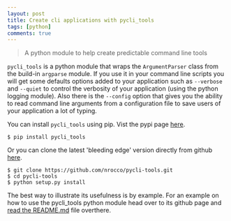 ```yaml
---
layout: post
title: Create cli applications with pycli_tools
tags: [python]
comments: true
---
```


> A python module to help create predictable command line tools

`pycli_tools` is a python module that wraps the `ArgumentParser` class from the
build-in `argparse` module. If you use it in your command line scripts you will
get some defaults options added to your application such as `--verbose` and
`--quiet` to control the verbosity of your application (using the python logging
module). Also there is the `--config` option that gives you the ability to read
command line arguments from a configuration file to save users of your
application a lot of typing.

<!-- more -->

You can install `pycli_tools` using pip. Vist the pypi page [here][pypi_page].

    $ pip install pycli_tools

Or you can clone the latest 'bleeding edge' version directly from github
[here][github_page].

    $ git clone https://github.com/nrocco/pycli-tools.git
    $ cd pycli-tools
    $ python setup.py install


The best way to illustrate its usefulness is by example.
For an example on how to use the pycli_tools python module head over to its
github page and [read the README.md][github_page] file overthere.


[github_page]: https://github.com/nrocco/pycli-tools
[pypi_page]: https://pypi.python.org/pypi/pycli_tools

